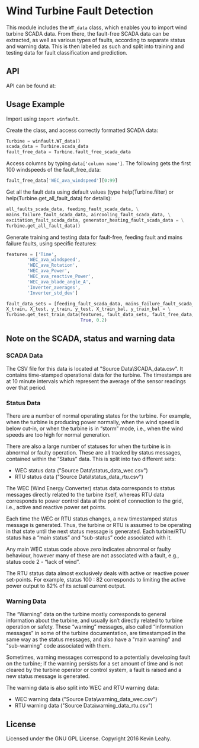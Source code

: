 # Wind Turbine Fault Detection

This module includes the `WT_data` class, which enables you to import wind
turbine SCADA data. From there, the fault-free SCADA data can be extracted, as
well as various types of faults, according to separate status and warning data.
This is then labelled as such and split into training and testing data for fault
classification and prediction.

## API
API can be found at:

## Usage Example

Import using ``import winfault``.

Create the class, and access correctly formatted SCADA data:

```python
Turbine = winfault.WT_data()
scada_data = Turbine.scada_data
fault_free_data = Turbine.fault_free_scada_data
```

Access columns by typing ``data['column name']``. The following gets the first 100 windspeeds of the fault_free_data:

```python
fault_free_data['WEC_ava_windspeed'][0:99]
```

Get all the fault data using default values (type help(Turbine.filter) or help(Turbine.get_all_fault_data) for details):

```python
all_faults_scada_data, feeding_fault_scada_data, \
mains_failure_fault_scada_data, aircooling_fault_scada_data, \
excitation_fault_scada_data, generator_heating_fault_scada_data = \
Turbine.get_all_fault_data()
```

Generate training and testing data for fault-free, feeding fault and mains failure faults, using specific features:

```python
features = ['Time',
        'WEC_ava_windspeed',
        'WEC_ava_Rotation',
        'WEC_ava_Power',
        'WEC_ava_reactive_Power',
        'WEC_ava_blade_angle_A',
        'Inverter_averages',
        'Inverter_std_dev']

fault_data_sets = [feeding_fault_scada_data, mains_failure_fault_scada_data]
X_train, X_test, y_train, y_test, X_train_bal, y_train_bal = \
Turbine.get_test_train_data(features, fault_data_sets, fault_free_data,
                            True, 0.2)
```

## Note on the SCADA, status and warning data

### SCADA Data

The CSV file for this data is located at "Source Data\\SCADA_data.csv". It
contains time-stamped operational data for the turbine. The timestamps are at 10
minute intervals which represent the average of the sensor readings over that
period.

### Status Data

There are a number of normal operating states for the turbine. For example, when
the turbine is producing power normally, when the wind speed is below cut-in, or when the turbine is in “storm” mode, i.e., when the wind speeds are too high for normal generation.

There are also a large number of statuses for when the turbine is in abnormal or
faulty operation. These are all tracked by status messages, contained within the “Status”
data. This is split into two different sets:

* WEC status data ("Source Data\\status_data_wec.csv")
* RTU status data ("Source Data\\status_data_rtu.csv")

The WEC (Wind Energy Converter) status data corresponds to status messages directly
related to the turbine itself, whereas RTU data corresponds to power control data
at the point of connection to the grid, i.e., active and reactive power set points.

Each time the WEC or RTU status changes, a new timestamped status message is generated.
Thus, the turbine or RTU is assumed to be operating in that state until the next status
message is generated. Each turbine/RTU status has a “main status” and “sub-status” code
associated with it. 

Any main WEC status code above zero indicates abnormal or faulty behaviour, however
many of these are not associated with a fault, e.g., status code 2 - “lack of wind”.

The RTU status data almost exclusively deals with active or reactive power set-points. For example, status 100 : 82 corresponds to limiting the active power output to 82% of
its actual current output.

### Warning Data
The “Warning” data on the turbine mostly corresponds to general information about
the turbine, and usually isn’t directly related to turbine operation or safety.
These “warning” messages, also called “information messages” in some of the turbine documentation, are timestamped in the same way as the status messages, and also
have a "main warning" and "sub-warning" code associated with them.

Sometimes, warning messages correspond to a potentially developing fault on the
turbine; if the warning persists for a set amount of time and is not cleared by
the turbine operator or control system, a fault is raised and a new status message
is generated.

The warning data is also split into WEC and RTU warning data:

* WEC warning data ("Source Data\\warning_data_wec.csv")
* RTU warning data ("Source Data\\warning_data_rtu.csv")


## License
Licensed under the GNU GPL License.
Copyright 2016 Kevin Leahy.